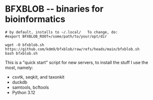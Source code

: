 # BFXBLOB -- binaries for bioinformatics


```
# by default, installs to ~/.local/   To change, do:
#export BFXBLOB_ROOT=/some/path/to/your/opt/dir 

wget -O bfxblob.sh https://github.com/kdm9/bfxblob/raw/refs/heads/main/bfxblob.sh
bash bfxblob.sh
```

This is a "quick start" script for new servers, to install the stuff I use the most, namely:

- csvtk, seqkit, and taxonkit
- duckdb
- samtools, bcftools
- Python 3.12
